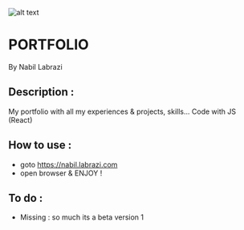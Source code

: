 ![alt text](https://static0.makeuseofimages.com/wordpress/wp-content/uploads/2019/03/whats-coding.jpg)


# PORTFOLIO

By Nabil Labrazi


## Description :
My portfolio with all my experiences & projects, skills...
Code with JS (React)


## How to use :
- goto https://nabil.labrazi.com
- open browser & ENJOY !

## To do :
- Missing : so much its a beta version 1
